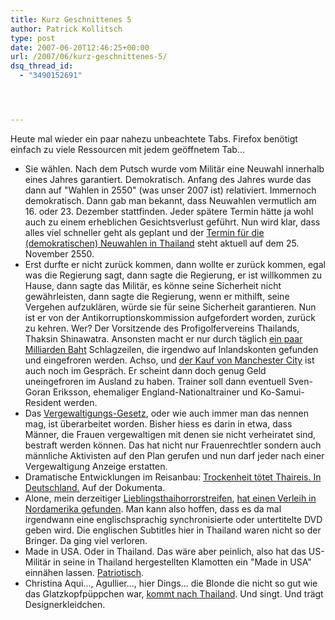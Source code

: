 ```yaml
---
title: Kurz Geschnittenes 5
author: Patrick Kollitsch
type: post
date: 2007-06-20T12:46:25+00:00
url: /2007/06/kurz-geschnittenes-5/
dsq_thread_id:
  - "3490152691"




---
```

Heute mal wieder ein paar nahezu unbeachtete Tabs. Firefox benötigt einfach zu viele Ressourcen mit jedem geöffnetem Tab...

  * Sie wählen. Nach dem Putsch wurde vom Militär eine Neuwahl innerhalb eines Jahres garantiert. Demokratisch. Anfang des Jahres wurde das dann auf "Wahlen in 2550" (was unser 2007 ist) relativiert. Immernoch demokratisch. Dann gab man bekannt, dass Neuwahlen vermutlich am 16. oder 23. Dezember stattfinden. Jeder spätere Termin hätte ja wohl auch zu einem erheblichen Gesichtsverlust geführt. Nun wird klar, dass alles viel schneller geht als geplant und der [Termin für die (demokratischen) Neuwahlen in Thailand][1] steht aktuell auf dem 25. November 2550.
  * Erst durfte er nicht zurück kommen, dann wollte er zurück kommen, egal was die Regierung sagt, dann sagte die Regierung, er ist willkommen zu Hause, dann sagte das Militär, es könne seine Sicherheit nicht gewährleisten, dann sagte die Regierung, wenn er mithilft, seine Vergehen aufzuklären, würde sie für seine Sicherheit garantieren. Nun ist er von der Antikorruptionskommission aufgefordert worden, zurück zu kehren. Wer? Der Vorsitzende des Profigolfervereins Thailands, Thaksin Shinawatra. Ansonsten macht er nur durch täglich [ein paar Milliarden Baht][2] Schlagzeilen, die irgendwo auf Inlandskonten gefunden und eingefroren werden. Achso, und [der Kauf von Manchester City][3] ist auch noch im Gespr&auml;ch. Er scheint dann doch genug Geld uneingefroren im Ausland zu haben. Trainer soll dann eventuell Sven-Goran Eriksson, ehemaliger England-Nationaltrainer und Ko-Samui-Resident werden.
  * Das [Vergewaltigungs-Gesetz][4], oder wie auch immer man das nennen mag, ist überarbeitet worden. Bisher hiess es darin in etwa, dass Männer, die Frauen vergewaltigen mit denen sie nicht verheiratet sind, bestraft werden können. Das hat nicht nur Frauenrechtler sondern auch männliche Aktivisten auf den Plan gerufen und nun darf jeder nach einer Vergewaltigung Anzeige erstatten.
  * Dramatische Entwicklungen im Reisanbau: [Trockenheit tötet Thaireis. In Deutschland.][5] Auf der Dokumenta.
  * Alone, mein derzeitiger <a href="1209">Lieblingsthaihorrorstreifen</a>, [hat einen Verleih in Nordamerika gefunden][6]. Man kann also hoffen, dass es da mal irgendwann eine englischsprachig synchronisierte oder untertitelte <span class="caps">DVD</span> geben wird. Die englischen Subtitles hier in Thailand waren nicht so der Bringer. Da ging viel verloren.
  * Made in <span class="caps">USA</span>. Oder in Thailand. Das wäre aber peinlich, also hat das US-Militär in seine in Thailand hergestellten Klamotten ein "Made in USA" einnähen lassen. [Patriotisch][7].
  * Christina Aqui..., Agullier..., hier Dings... die Blonde die nicht so gut wie das Glatzkopfp&uuml;ppchen war, [kommt nach Thailand][8]. Und singt. Und tr&auml;gt Designerkleidchen.

 [1]: http://www.nationmultimedia.com/2007/06/20/headlines/headlines_30037368.php
 [2]: http://www.nationmultimedia.com/2007/06/21/headlines/headlines_30037429.php
 [3]: http://www.bangkokpost.com/breaking_news/breakingnews.php?id=119589
 [4]: http://www.nationmultimedia.com/2007/06/21/headlines/headlines_30037430.php
 [5]: http://www.bangkokpost.com/breaking_news/breakingnews.php?id=119566
 [6]: http://www.twitchfilm.net/archives/010441.html
 [7]: http://www.bangkokpost.com/topstories/topstories.php?id=119585
 [8]: http://www.nationmultimedia.com/2007/06/21/headlines/headlines_30037444.php